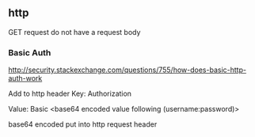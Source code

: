 ## http

GET request do not have a request body

### Basic Auth
http://security.stackexchange.com/questions/755/how-does-basic-http-auth-work

Add to http header
Key:
Authorization

Value:
Basic <base64 encoded value following (username:password)>

base64 encoded put into http request header
